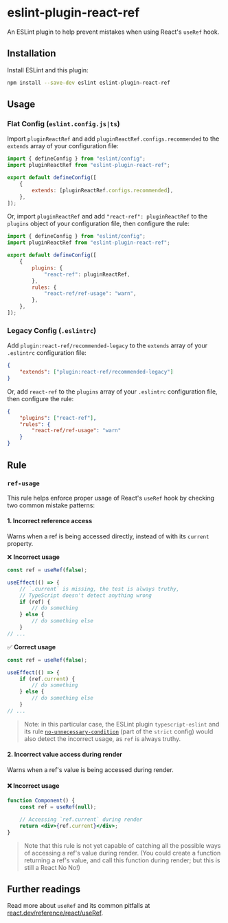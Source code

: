 # eslint-plugin-react-ref

An ESLint plugin to help prevent mistakes when using React's `useRef` hook.

## Installation

Install ESLint and this plugin:

```sh
npm install --save-dev eslint eslint-plugin-react-ref
```

## Usage

### Flat Config (`eslint.config.js|ts`)

Import `pluginReactRef` and add `pluginReactRef.configs.recommended` to the `extends` array of your configuration file:

```js
import { defineConfig } from "eslint/config";
import pluginReactRef from "eslint-plugin-react-ref";

export default defineConfig([
	{
		extends: [pluginReactRef.configs.recommended],
	},
]);
```

Or, import `pluginReactRef` and add `"react-ref": pluginReactRef` to the `plugins` object of your configuration file, then configure the rule:

```js
import { defineConfig } from "eslint/config";
import pluginReactRef from "eslint-plugin-react-ref";

export default defineConfig([
	{
		plugins: {
			"react-ref": pluginReactRef,
		},
		rules: {
			"react-ref/ref-usage": "warn",
		},
	},
]);
```

### Legacy Config (`.eslintrc`)

Add `plugin:react-ref/recommended-legacy` to the `extends` array of your `.eslintrc` configuration file:

```json
{
	"extends": ["plugin:react-ref/recommended-legacy"]
}
```

Or, add `react-ref` to the `plugins` array of your `.eslintrc` configuration file, then configure the rule:

```json
{
	"plugins": ["react-ref"],
	"rules": {
		"react-ref/ref-usage": "warn"
	}
}
```

## Rule

### `ref-usage`

This rule helps enforce proper usage of React's `useRef` hook by checking two common mistake patterns:

#### 1. Incorrect reference access

Warns when a ref is being accessed directly, instead of with its `current` property.

❌ **Incorrect usage**

```js
const ref = useRef(false);

useEffect(() => {
	// `.current` is missing, the test is always truthy,
	// TypeScript doesn't detect anything wrong
	if (ref) {
		// do something
	} else {
		// do something else
	}
// ...
```

✅ **Correct usage**

```js
const ref = useRef(false);

useEffect(() => {
	if (ref.current) {
		// do something
	} else {
		// do something else
	}
// ...
```

> Note: in this particular case, the ESLint plugin `typescript-eslint` and its rule [`no-unnecessary-condition`](https://typescript-eslint.io/rules/no-unnecessary-condition/) (part of the `strict` config) would also detect the incorrect usage, as `ref` is always truthy.

#### 2. Incorrect value access during render

Warns when a ref's value is being accessed during render.

#### ❌ Incorrect usage

```jsx
function Component() {
	const ref = useRef(null);

	// Accessing `ref.current` during render
	return <div>{ref.current}</div>;
}
```

> Note that this rule is not yet capable of catching all the possible ways of accessing a ref's value during render. (You could create a function returning a ref's value, and call this function during render; but this is still a React No No!)

## Further readings

Read more about `useRef` and its common pitfalls at [react.dev/reference/react/useRef](https://react.dev/reference/react/useRef).
